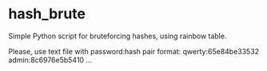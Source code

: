 # hash_brute
Simple Python script for bruteforcing hashes, using rainbow table.

Please, use text file with password:hash pair format: 
qwerty:65e84be33532
admin:8c6976e5b5410
...
